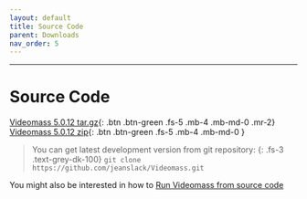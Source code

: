 ```yaml
---
layout: default
title: Source Code
parent: Downloads
nav_order: 5
---
```


---
  
# Source Code

[Videomass 5.0.12 tar.gz](https://github.com/jeanslack/Videomass/archive/refs/tags/v5.0.12.tar.gz){: .btn .btn-green .fs-5 .mb-4 .mb-md-0 .mr-2}
[Videomass 5.0.12 zip](https://github.com/jeanslack/Videomass/archive/refs/tags/v5.0.12.zip){: .btn .btn-green .fs-5 .mb-4 .mb-md-0 }

> You can get latest development version from git repository:
{: .fs-3 .text-grey-dk-100}
> `git clone https://github.com/jeanslack/Videomass.git`

You might also be interested in how to 
[Run Videomass from source code](https://github.com/jeanslack/Videomass/wiki/Run-Videomass-from-source-code) 

